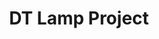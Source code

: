 ---
layout: post
title: DT Lamp Project
description: >
  A page showing how regular markdown content is styled in Hydejack.
image: /assets/img/projects/DT_lamp/ISOMETRIC HD.jpg
sitemap: false
---